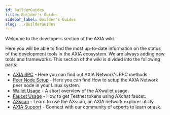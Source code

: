 ```yaml
---
id: BuilderGuides
title: Builder's Guides
sidebar_label: Builder's Guides
slug: ../BuilderGuides
---
```


Welcome to the developers section of the AXIA wiki.

Here you will be able to find the most up-to-date information on the status of the development tools in the AXIA ecosystem. We are always adding new tools and frameworks.
This section of the wiki is divided into the following parts:



- [AXIA RPC](AXIANetworkRPC) -  Here you can find out AXIA Network's RPC methods.
- [Peer Node Setup](PeerNodeSetup) - Here you can find How to setup the AXIA Network peer node in your Linux system.
- [Wallet Usage](AXwallet) -  A short overview of the AXwallet usage.
- [Faucet Usage](Faucet) - How to get Testnet tokens using AXchat faucet.
- [AXscan](AXscan) - Learn to use the AXscan, an AXIA network explorer utility.
- [AXIA Support](https://discord.gg/ebjsN9ByMb) - Connect with our community of experts to learn or ask.

